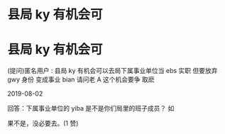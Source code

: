 # 县局 ky 有机会可

# 县局 ky 有机会可

(提问)匿名用户 : 县局 ky 有机会可以去局下属事业单位当 ebs 实职 但要放弃 gwy 身份 变成事业 bian 请问老 A 这个机会要争 取麽

2019-08-02

回答：下属事业单位的 yiba 是不是你们局里的班子成员？ 如

果不是，没必要去。(1 赞)